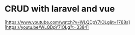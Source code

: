 # CRUD with laravel and vue
[https://www.youtube.com/watch?v=WLQDpY7lOLg&t=1768s]
[https://youtu.be/WLQDpY7lOLg?t=3384]
